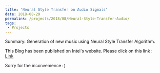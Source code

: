 ```yaml
---
title: 'Neural Style Transfer on Audio Signals'
date: 2018-08-29
permalink: /projects/2018/08/Neural-Style-Transfer-Audio/
tags:
 - Projects
---
```


Summary: Generation of new music using Neural Style Transfer Algorithm.  

This Blog has been published on Intel's website. Please click on this link : [Link](https://software.intel.com/en-us/articles/neural-style-transfer-on-audio-signals)

Sorry for the inconvenience :(
